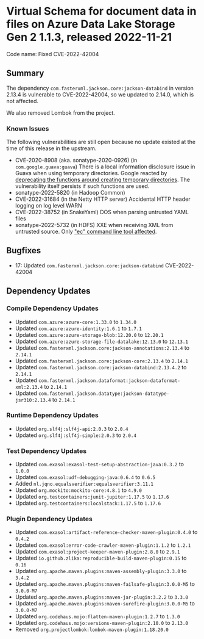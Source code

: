 # Virtual Schema for document data in files on Azure Data Lake Storage Gen 2 1.1.3, released 2022-11-21

Code name: Fixed CVE-2022-42004

## Summary

The dependency `com.fasterxml.jackson.core:jackson-databind` in version 2.13.4 is vulnerable to CVE-2022-42004, so we updated to 2.14.0, which is not affected.

We also removed Lombok from the project.

### Known Issues

The following vulnerabilities are still open because no update existed at the time of this release in the upstream.

* CVE-2020-8908 (aka. sonatype-2020-0926) (in `com.google.guava:guava`) There is a local information disclosure issue in Guava when using temporary directories. Google reacted by [deprecating the functions around creating temporary directories](https://github.com/google/guava/commit/fec0dbc4634006a6162cfd4d0d09c962073ddf40). The vulnerability itself persists if such functions are used.
* sonatype-2022-5820 (in Hadoop Common)
* CVE-2022-31684 (in the Netty HTTP server) Accidental HTTP header logging on log level WARN
* CVE-2022-38752 (in SnakeYaml) DOS when parsing untrusted YAML files
* sonatype-2022-5732 (in HDFS) XXE when receiving XML from untrusted source. Only ["ec" command line tool affected](https://issues.apache.org/jira/browse/HDFS-16766).

## Bugfixes

* 17: Updated `com.fasterxml.jackson.core:jackson-databind` CVE-2022-42004

## Dependency Updates

### Compile Dependency Updates

* Updated `com.azure:azure-core:1.33.0` to `1.34.0`
* Updated `com.azure:azure-identity:1.6.1` to `1.7.1`
* Updated `com.azure:azure-storage-blob:12.20.0` to `12.20.1`
* Updated `com.azure:azure-storage-file-datalake:12.13.0` to `12.13.1`
* Updated `com.fasterxml.jackson.core:jackson-annotations:2.13.4` to `2.14.1`
* Updated `com.fasterxml.jackson.core:jackson-core:2.13.4` to `2.14.1`
* Updated `com.fasterxml.jackson.core:jackson-databind:2.13.4.2` to `2.14.1`
* Updated `com.fasterxml.jackson.dataformat:jackson-dataformat-xml:2.13.4` to `2.14.1`
* Updated `com.fasterxml.jackson.datatype:jackson-datatype-jsr310:2.13.4` to `2.14.1`

### Runtime Dependency Updates

* Updated `org.slf4j:slf4j-api:2.0.3` to `2.0.4`
* Updated `org.slf4j:slf4j-simple:2.0.3` to `2.0.4`

### Test Dependency Updates

* Updated `com.exasol:exasol-test-setup-abstraction-java:0.3.2` to `1.0.0`
* Updated `com.exasol:udf-debugging-java:0.6.4` to `0.6.5`
* Added `nl.jqno.equalsverifier:equalsverifier:3.11.1`
* Updated `org.mockito:mockito-core:4.8.1` to `4.9.0`
* Updated `org.testcontainers:junit-jupiter:1.17.5` to `1.17.6`
* Updated `org.testcontainers:localstack:1.17.5` to `1.17.6`

### Plugin Dependency Updates

* Updated `com.exasol:artifact-reference-checker-maven-plugin:0.4.0` to `0.4.2`
* Updated `com.exasol:error-code-crawler-maven-plugin:1.1.2` to `1.2.1`
* Updated `com.exasol:project-keeper-maven-plugin:2.8.0` to `2.9.1`
* Updated `io.github.zlika:reproducible-build-maven-plugin:0.15` to `0.16`
* Updated `org.apache.maven.plugins:maven-assembly-plugin:3.3.0` to `3.4.2`
* Updated `org.apache.maven.plugins:maven-failsafe-plugin:3.0.0-M5` to `3.0.0-M7`
* Updated `org.apache.maven.plugins:maven-jar-plugin:3.2.2` to `3.3.0`
* Updated `org.apache.maven.plugins:maven-surefire-plugin:3.0.0-M5` to `3.0.0-M7`
* Updated `org.codehaus.mojo:flatten-maven-plugin:1.2.7` to `1.3.0`
* Updated `org.codehaus.mojo:versions-maven-plugin:2.10.0` to `2.13.0`
* Removed `org.projectlombok:lombok-maven-plugin:1.18.20.0`
